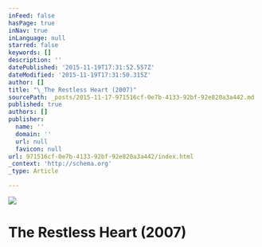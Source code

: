 ```yaml
---
inFeed: false
hasPage: true
inNav: true
inLanguage: null
starred: false
keywords: []
description: ''
datePublished: '2015-11-19T17:31:52.557Z'
dateModified: '2015-11-19T17:31:50.315Z'
author: []
title: "\_The Restless Heart (2007)"
sourcePath: _posts/2015-11-17-971516cf-0e7b-4133-92bf-92e820a3a442.md
published: true
authors: []
publisher:
  name: ''
  domain: ''
  url: null
  favicon: null
url: 971516cf-0e7b-4133-92bf-92e820a3a442/index.html
_context: 'http://schema.org'
_type: Article

---
```

![](https://the-grid-user-content.s3-us-west-2.amazonaws.com/f641588c-cbfb-4873-85ef-a5b6b73ed400.jpg)

# The Restless Heart (2007)